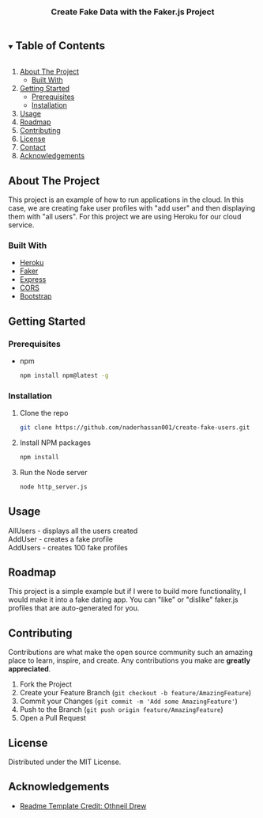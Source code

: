 <h3 align="center">Create Fake Data with the Faker.js Project</h3>

</p>



<!-- TABLE OF CONTENTS -->
<details open="open">
  <summary><h2 style="display: inline-block">Table of Contents</h2></summary>
  <ol>
    <li>
      <a href="#about-the-project">About The Project</a>
      <ul>
        <li><a href="#built-with">Built With</a></li>
      </ul>
    </li>
    <li>
      <a href="#getting-started">Getting Started</a>
      <ul>
        <li><a href="#prerequisites">Prerequisites</a></li>
        <li><a href="#installation">Installation</a></li>
      </ul>
    </li>
    <li><a href="#usage">Usage</a></li>
    <li><a href="#roadmap">Roadmap</a></li>
    <li><a href="#contributing">Contributing</a></li>
    <li><a href="#license">License</a></li>
    <li><a href="#contact">Contact</a></li>
    <li><a href="#acknowledgements">Acknowledgements</a></li>
  </ol>
</details>



<!-- ABOUT THE PROJECT -->
## About The Project
This project is an example of how to run applications in the cloud. In this case, we are creating fake user profiles with "add user" and then displaying them with "all users". For this project we are using Heroku for our cloud service.
<!-- [![Product Name Screen Shot][product-screenshot]](https://example.com) -->


### Built With
* [Heroku](https://www.heroku.com)
* [Faker](https://www.npmjs.com/package/faker)
* [Express](https://expressjs.com/)
* [CORS](https://www.npmjs.com/package/cors)
* [Bootstrap](https://getbootstrap.com/)



<!-- GETTING STARTED -->
## Getting Started

### Prerequisites


* npm
  ```sh
  npm install npm@latest -g
  ```


### Installation

1. Clone the repo
   ```sh
   git clone https://github.com/naderhassan001/create-fake-users.git
   ```
2. Install NPM packages
   ```sh
   npm install
   ```
3. Run the Node server
   ```sh
   node http_server.js
   ```

<!-- USAGE EXAMPLES -->
## Usage
AllUsers - displays all the users created <br />
AddUser - creates a fake profile <br />
AddUsers - creates 100 fake profiles <br />
<!--
Use this space to show useful examples of how a project can be used. Additional screenshots, code examples and demos work well in this space. You may also link to more resources.

_For more examples, please refer to the [Documentation](https://example.com)_
-->


<!-- ROADMAP -->
## Roadmap
This project is a simple example but if I were to build more functionality, I would make it into a fake dating app. You can "like" or "dislike" faker.js profiles that are auto-generated for you.


<!-- CONTRIBUTING -->
## Contributing

Contributions are what make the open source community such an amazing place to learn, inspire, and create. Any contributions you make are **greatly appreciated**.

1. Fork the Project
2. Create your Feature Branch (`git checkout -b feature/AmazingFeature`)
3. Commit your Changes (`git commit -m 'Add some AmazingFeature'`)
4. Push to the Branch (`git push origin feature/AmazingFeature`)
5. Open a Pull Request



<!-- LICENSE -->
## License

Distributed under the MIT License. 

<!-- ACKNOWLEDGEMENTS -->
## Acknowledgements

* [Readme Template Credit: Othneil Drew](https://github.com/othneildrew/Best-README-Template)
